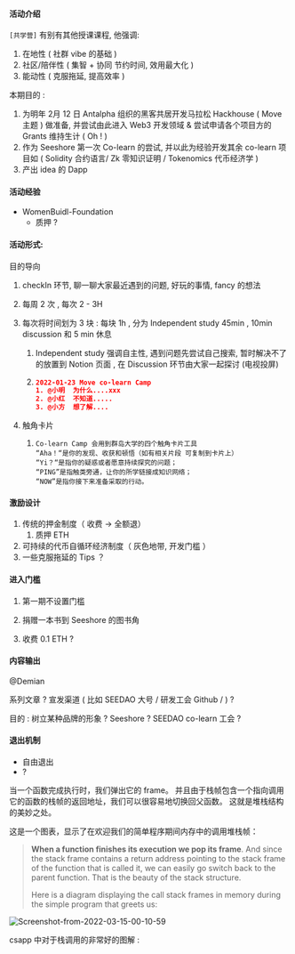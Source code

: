 #### 活动介绍

`[共学营]` 有别有其他授课课程, 他强调: 

1. 在地性 ( 社群 vibe 的基础 )
2. 社区/陪伴性 ( 集智 + 协同 节约时间, 效用最大化 )
3. 能动性 ( 克服拖延, 提高效率 )



本期目的 : 

1. 为明年 2月 12 日 Antalpha 组织的黑客共居开发马拉松 Hackhouse ( Move 主题 ) 做准备, 并尝试由此进入 Web3 开发领域 & 尝试申请各个项目方的 Grants 维持生计 ( Oh ! )
2. 作为 Seeshore 第一次 Co-learn 的尝试, 并以此为经验开发其余 co-learn 项目如 ( Solidity 合约语言/ Zk 零知识证明 / Tokenomics 代币经济学 ) 
3. 产出 idea 的 Dapp



#### 活动经验

- WomenBuidl-Foundation
  - 质押 ? 



#### 活动形式:

目的导向

1. checkIn 环节, 聊一聊大家最近遇到的问题,  好玩的事情, fancy 的想法

2. 每周 2 次 , 每次 2 - 3H 

3. 每次将时间划为 3 块 : 每块 1h , 分为 Independent study 45min , 10min discussion 和 5 min 休息

   1.  Independent study 强调自主性, 遇到问题先尝试自己搜索, 暂时解决不了的放置到 Notion 页面 , 在 Discussion 环节由大家一起探讨  (电视投屏)  

   2. ```json
      2022-01-23 Move co-learn Camp
      1. @小明  为什么....xxx
      2. @小红  不知道.....
      3. @小方  想了解....

4. 触角卡片 

   1. ```
      Co-learn Camp 会用到群岛大学的四个触角卡片工具
      “Aha！“是你的发现、收获和顿悟（如有相关片段 可复制到卡片上）
      “Yi？“是指你的疑惑或者愿意持续探究的问题；
      “PING”是指触类旁通，让你的所学链接成知识网络；
      “NOW”是指你接下来准备采取的行动。
      ```



#### 激励设计

1. 传统的押金制度（ 收费 -> 全额退）
   1. 质押 ETH 
2. 可持续的代币自循环经济制度（ 灰色地带, 开发门槛 ）
3. 一些克服拖延的 Tips ？



#### 进入门槛

1. 第一期不设置门槛

2. 捐赠一本书到 Seeshore 的图书角
3. 收费 0.1 ETH ?



#### 内容输出

@Demian 

系列文章 ? 宣发渠道 ( 比如 SEEDAO 大号 / 研发工会 Github / ) ?   

目的 : 树立某种品牌的形象 ?  Seeshore ? SEEDAO co-learn 工会 ?



#### 退出机制

- 自由退出
-  ?













当一个函数完成执行时，我们弹出它的 frame。 并且由于栈帧包含一个指向调用它的函数的栈帧的返回地址，我们可以很容易地切换回父函数。 这就是堆栈结构的美妙之处。

这是一个图表，显示了在欢迎我们的简单程序期间内存中的调用堆栈帧：



>  **When a function finishes its execution we pop its frame**. And since the stack frame contains a return address pointing to the stack frame of the function that is called it, we can easily go switch back to the parent function. That is the beauty of the stack structure.
>
> Here is a diagram displaying the call stack frames in memory during the simple program that greets us:



![Screenshot-from-2022-03-15-00-10-59](http://imagesoda.oss-cn-beijing.aliyuncs.com/Sodaoo/2023-01-01-122916.png)



csapp 中对于栈调用的非常好的图解 : 





